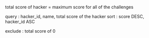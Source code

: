 total score of hacker = maximum score for all of the challenges

query : hacker_id, name, total score of the hacker
sort : score DESC, hacker_id ASC

exclude : total score of 0